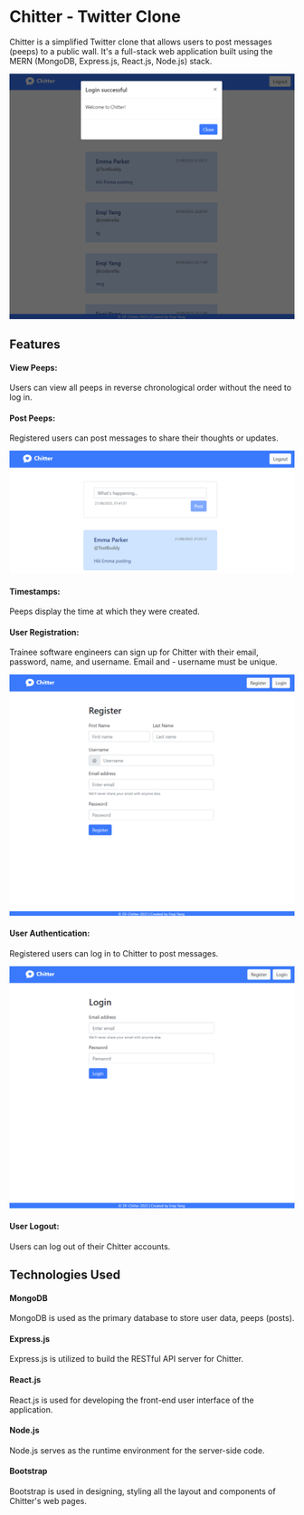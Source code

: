 # Chitter - Twitter Clone

Chitter is a simplified Twitter clone that allows users to post messages (peeps) to a public wall. It's a full-stack web application built using the MERN (MongoDB, Express.js, React.js, Node.js) stack.

![Welcome-to-Chitter](chitterFrontEnd/src/images/login-successful.png)

## Features

#### View Peeps:

Users can view all peeps in reverse chronological order without the need to log in.

#### Post Peeps:

Registered users can post messages to share their thoughts or updates.

![post](chitterFrontEnd/src/images/post.png)

#### Timestamps:

Peeps display the time at which they were created.

#### User Registration:

Trainee software engineers can sign up for Chitter with their email, password, name, and username. Email and - username must be unique.

![register](chitterFrontEnd/src/images/register.png)

#### User Authentication:

Registered users can log in to Chitter to post messages.

![login](chitterFrontEnd/src/images/login.png)

#### User Logout:

Users can log out of their Chitter accounts.

## Technologies Used

#### MongoDB

MongoDB is used as the primary database to store user data, peeps (posts).

#### Express.js

Express.js is utilized to build the RESTful API server for Chitter.

#### React.js

React.js is used for developing the front-end user interface of the application.

#### Node.js

Node.js serves as the runtime environment for the server-side code.

#### Bootstrap

Bootstrap is used in designing, styling all the layout and components of Chitter's web pages.
